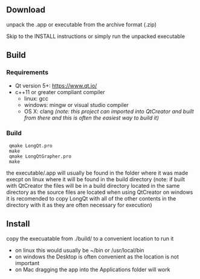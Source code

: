 ## Download

unpack the .app or executable from the archive format (.zip)

Skip to the INSTALL instructions or simply run the unpacked executable

## Build

### Requirements
- Qt version 5+:  https://www.qt.io/
- c++11 or greater compliant compiler
 	- linux:      gcc
  - windows:    mingw or visual studio compiler
  - OS X:       clang
*(note: this project can imported into QtCreator and built from there and
this is often the easiest way to build it)*

### Build
```
 qmake LongQt.pro
 make
 qmake LongQtGrapher.pro
 make
```
the executable/.app will usually be found in the folder where it was made
execpt on linux where it will be found in the build directory
(note: if built with QtCreator the files will be in a build directory located
in the same directory as the source files are located
when using QtCreator on windows it is recomended to copy LongQt with all of
the other contents in the directory with it as they are often necessary for 
execution)

## Install
copy the execuatable from ./build/ to a convenient location to run it
- on linux this would usually be ~/bin or /usr/local/bin
- on windows the Desktop is often convenient as the location is not important
- on Mac dragging the app into the Applications folder will work
